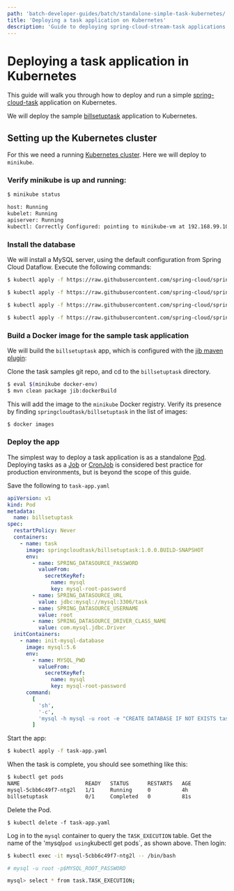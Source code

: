 ```yaml
---
path: 'batch-developer-guides/batch/standalone-simple-task-kubernetes/'
title: 'Deploying a task application on Kubernetes'
description: 'Guide to deploying spring-cloud-stream-task applications on Kubernetes'
---
```


# Deploying a task application in Kubernetes

This guide will walk you through how to deploy and run a simple [spring-cloud-task](https://spring.io/projects/spring-cloud-task) application on Kubernetes.

We will deploy the sample [billsetuptask]() application to Kubernetes.

## Setting up the Kubernetes cluster

For this we need a running [Kubernetes cluster](/documentation/installation/kubernetes/). Here we will deploy to `minikube`.

### Verify minikube is up and running:

```bash
$ minikube status

host: Running
kubelet: Running
apiserver: Running
kubectl: Correctly Configured: pointing to minikube-vm at 192.168.99.100
```

### Install the database

We will install a MySQL server, using the default configuration from Spring Cloud Dataflow. Execute the following commands:

```bash
$ kubectl apply -f https://raw.githubusercontent.com/spring-cloud/spring-cloud-dataflow/master/src/kubernetes/mysql/mysql-deployment.yaml

$ kubectl apply -f https://raw.githubusercontent.com/spring-cloud/spring-cloud-dataflow/master/src/kubernetes/mysql/mysql-pvc.yaml

$ kubectl apply -f https://raw.githubusercontent.com/spring-cloud/spring-cloud-dataflow/master/src/kubernetes/mysql/mysql-secrets.yaml

$ kubectl apply -f https://raw.githubusercontent.com/spring-cloud/spring-cloud-dataflow/master/src/kubernetes/mysql/mysql-svc.yaml
```

### Build a Docker image for the sample task application

We will build the `billsetuptask` app, which is configured with the [jib maven plugin](https://github.com/GoogleContainerTools/jib/tree/master/jib-maven-plugin#build-your-image):

Clone the task samples git repo, and cd to the `billsetuptask` directory.

```bash
$ eval $(minikube docker-env)
$ mvn clean package jib:dockerBuild
```

This will add the image to the `minikube` Docker registry.
Verify its presence by finding `springcloudtask/billsetuptask` in the list of images:

```bash
$ docker images
```

### Deploy the app

The simplest way to deploy a task application is as a standalone [Pod](https://kubernetes.io/docs/concepts/workloads/pods/pod/). Deploying tasks as a [Job](https://kubernetes.io/docs/concepts/workloads/controllers/jobs-run-to-completion/) or [CronJob](https://kubernetes.io/docs/tasks/job/) is considered best practice for production environments, but is beyond the scope of this guide.

Save the following to `task-app.yaml`

```yaml
apiVersion: v1
kind: Pod
metadata:
  name: billsetuptask
spec:
  restartPolicy: Never
  containers:
    - name: task
      image: springcloudtask/billsetuptask:1.0.0.BUILD-SNAPSHOT
      env:
        - name: SPRING_DATASOURCE_PASSWORD
          valueFrom:
            secretKeyRef:
              name: mysql
              key: mysql-root-password
        - name: SPRING_DATASOURCE_URL
          value: jdbc:mysql://mysql:3306/task
        - name: SPRING_DATASOURCE_USERNAME
          value: root
        - name: SPRING_DATASOURCE_DRIVER_CLASS_NAME
          value: com.mysql.jdbc.Driver
  initContainers:
    - name: init-mysql-database
      image: mysql:5.6
      env:
        - name: MYSQL_PWD
          valueFrom:
            secretKeyRef:
              name: mysql
              key: mysql-root-password
      command:
        [
          'sh',
          '-c',
          'mysql -h mysql -u root -e "CREATE DATABASE IF NOT EXISTS task;"',
        ]
```

Start the app:

```bash
$ kubectl apply -f task-app.yaml
```

When the task is complete, you should see something like this:

```bash
$ kubectl get pods
NAME                     READY   STATUS      RESTARTS   AGE
mysql-5cbb6c49f7-ntg2l   1/1     Running     0          4h
billsetuptask            0/1     Completed   0          81s
```

Delete the Pod.

```
$ kubectl delete -f task-app.yaml
```

Log in to the `mysql` container to query the `TASK_EXECUTION` table. Get the name of the 'mysql`pod using`kubectl get pods`, as shown above. Then login:

```bash
$ kubectl exec -it mysql-5cbb6c49f7-ntg2l -- /bin/bash

# mysql -u root -p$MYSQL_ROOT_PASSWORD

mysql> select * from task.TASK_EXECUTION;
```
